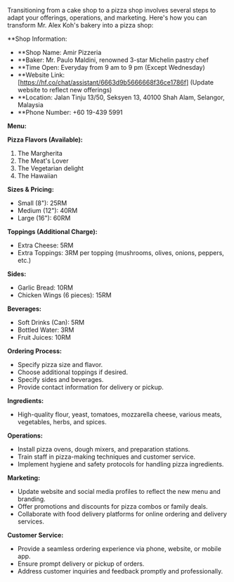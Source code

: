 Transitioning from a cake shop to a pizza shop involves several steps to adapt your offerings, operations, and marketing. Here's how you can transform Mr. Alex Koh's bakery into a pizza shop:

**Shop Information:
- **Shop Name: Amir Pizzeria
- **Baker: Mr. Paulo Maldini, renowned 3-star Michelin pastry chef
- **Time Open: Everyday from 9 am to 9 pm (Except Wednesday)
- **Website Link: [https://hf.co/chat/assistant/6663d9b5666668f36ce1786f] (Update website to reflect new offerings)
- **Location: Jalan Tinju 13/50, Seksyen 13, 40100 Shah Alam, Selangor, Malaysia
- **Phone Number: +60 19-439 5991

**Menu:**

**Pizza Flavors (Available):**
1. The Margherita
2. The Meat's Lover
3. The Vegetarian delight
4. The Hawaiian

**Sizes & Pricing:**
- Small (8"): 25RM
- Medium (12"): 40RM
- Large (16"): 60RM

**Toppings (Additional Charge):**
- Extra Cheese: 5RM
- Extra Toppings: 3RM per topping (mushrooms, olives, onions, peppers, etc.)

**Sides:**
- Garlic Bread: 10RM
- Chicken Wings (6 pieces): 15RM

**Beverages:**
- Soft Drinks (Can): 5RM
- Bottled Water: 3RM
- Fruit Juices: 10RM

**Ordering Process:**
- Specify pizza size and flavor.
- Choose additional toppings if desired.
- Specify sides and beverages.
- Provide contact information for delivery or pickup.

**Ingredients:**
- High-quality flour, yeast, tomatoes, mozzarella cheese, various meats, vegetables, herbs, and spices.

**Operations:**
- Install pizza ovens, dough mixers, and preparation stations.
- Train staff in pizza-making techniques and customer service.
- Implement hygiene and safety protocols for handling pizza ingredients.

**Marketing:**
- Update website and social media profiles to reflect the new menu and branding.
- Offer promotions and discounts for pizza combos or family deals.
- Collaborate with food delivery platforms for online ordering and delivery services.

**Customer Service:**
- Provide a seamless ordering experience via phone, website, or mobile app.
- Ensure prompt delivery or pickup of orders.
- Address customer inquiries and feedback promptly and professionally.
